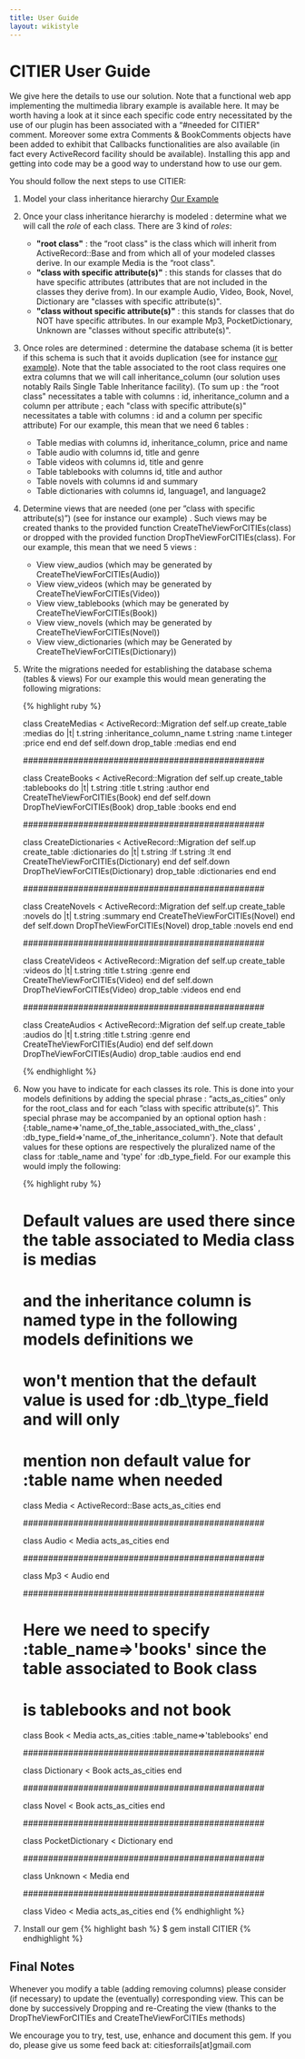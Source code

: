 ```yaml
---
title: User Guide
layout: wikistyle
---
```


CITIER User Guide
=========================

We give here the details to use our solution. Note that a functional web app implementing the multimedia library example is available here. It may be worth having a look at it since each specific code entry necessitated by the use of our plugin has been associated with a “#needed for CITIER" comment. Moreover some extra Comments & BookComments objects have been added to exhibit that Callbacks functionalities are also available (in fact every ActiveRecord facility should be available). Installing this app and getting into code may be a good way to understand how to use our gem.

You should follow the next steps to use CITIER:

1. Model your class inheritance hierarchy [Our Example](problem.html)
2. Once your class inheritance hierarchy is modeled : determine what we will call the *role* of each class. There are 3 kind of *roles*:
	- **"root class"** : the “root class" is the class which will inherit from ActiveRecord::Base and from which all of your modeled classes derive. In our example Media is the “root class".
	- **"class with specific attribute(s)"** : this stands for classes that do have specific attributes (attributes that are not included in the classes they derive from). In our example Audio, Video, Book, Novel, Dictionary are "classes with specific attribute(s)".
	- **"class without specific attribute(s)"** : this stands for classes that do NOT have specific attributes. In our example Mp3, PocketDictionary, Unknown are "classes without specific attribute(s)".
3. Once roles are determined : determine the database schema (it is better if this schema is such that it avoids duplication (see for instance [our example](new_solution.html)). Note that the table associated to the root class requires one extra columns that we will call inheritance_column (our solution uses notably Rails Single Table Inheritance facility). (To sum up : the “root class" necessitates a table with columns : id, inheritance_column and a column per attribute ; each "class with specific attribute(s)" necessitates a table with columns : id and a column per specific attribute)
For our example, this mean that we need 6 tables :
	- Table medias with columns id, inheritance_column, price and name
	- Table audio with columns id, title and genre
	- Table videos with columns id, title and genre
	- Table tablebooks with columns id, title and author
	- Table novels with columns id and summary
	- Table dictionaries with columns id, language1, and language2
4. 	Determine views that are needed (one per ”class with specific attribute(s)”) (see for instance our example) . Such views may be created thanks to the provided function CreateTheViewForCITIEs(class) or dropped with the provided function DropTheViewForCITIEs(class).
For our example, this mean that we need 5 views :
	- View view_audios (which may be generated by CreateTheViewForCITIEs(Audio))
	- View view_videos (which may be generated by CreateTheViewForCITIEs(Video))
	- View view_tablebooks (which may be generated by CreateTheViewForCITIEs(Book))
	- View view_novels (which may be generated by CreateTheViewForCITIEs(Novel))
	- View view_dictionaries (which may be Generated by CreateTheViewForCITIEs(Dictionary))
5.	Write the migrations needed for establishing the database schema (tables & views) For our example this would mean generating the following migrations:
	
	{% highlight ruby %}
	
	class CreateMedias < ActiveRecord::Migration
	  def self.up
	    create_table :medias do |t|
	      t.string :inheritance_column_name
	      t.string :name
	      t.integer :price
	    end
	  end
	  def self.down
	    drop_table :medias
	  end
	end
	
	################################################
	
	class CreateBooks < ActiveRecord::Migration
	  def self.up
	    create_table :tablebooks do |t|
	      t.string :title
	      t.string :author
	    end
	    CreateTheViewForCITIEs(Book)
	  end
	  def self.down
	    DropTheViewForCITIEs(Book)
	    drop_table :books
	  end
	end
	
	################################################
	
	class CreateDictionaries < ActiveRecord::Migration
	  def self.up
	    create_table :dictionaries do |t|
	      t.string :lf
	      t.string :lt
	    end
	    CreateTheViewForCITIEs(Dictionary)
	  end
	  def self.down
	    DropTheViewForCITIEs(Dictionary)
	    drop_table :dictionaries
	  end
	end
	
	################################################
	
	class CreateNovels < ActiveRecord::Migration
	  def self.up
	    create_table :novels do |t|
	      t.string :summary
	    end
	    CreateTheViewForCITIEs(Novel)
	  end
	  def self.down
	    DropTheViewForCITIEs(Novel)
	    drop_table :novels
	  end
	end
	
	################################################
	
	class CreateVideos < ActiveRecord::Migration
	  def self.up
	    create_table :videos do |t|
	      t.string :title
	      t.string :genre
	    end
	    CreateTheViewForCITIEs(Video)
	  end
	  def self.down
	    DropTheViewForCITIEs(Video)
	    drop_table :videos
	  end
	end
	
	################################################
	
	class CreateAudios < ActiveRecord::Migration
	  def self.up
	    create_table :audios do |t|
	      t.string :title
	      t.string :genre
	    end
	    CreateTheViewForCITIEs(Audio)
	  end
	  def self.down
	    DropTheViewForCITIEs(Audio)
	    drop_table :audios
	  end
	end
	
	{% endhighlight %}

6. 	Now you have to indicate for each classes its role. This is done into your models definitions by adding the special phrase : “acts\_as\_cities” only for the root\_class and for each ”class with specific attribute(s)”. This special phrase may be accompanied by an optional option hash : {:table\_name=>'name\_of\_the\_table\_associated\_with\_the\_class' , :db\_type\_field=>'name_of_the_inheritance_column'}. Note that default values for these options are respectively the pluralized name of the class for :table\_name and 'type' for :db\_type\_field. For our example this would imply the following:
	
	{% highlight ruby %}
	
	# Default values are used there since the table associated to Media class is medias 
	# and the inheritance column is named type in the following models definitions we 
	# won't mention that the default value is used for :db_\type\_field and will only 
	# mention non default value for :table name when needed
		
	class Media < ActiveRecord::Base
	  acts_as_cities 
	end
	
	################################################
	
	class Audio < Media
	  acts_as_cities
	end
	
	################################################
	
	class Mp3 < Audio
	end
	
	################################################
	
	# Here we need to specify :table_name=>'books' since the table associated to Book class 
	# is tablebooks and not book
	
	class Book < Media
	  acts_as_cities :table_name=>'tablebooks'
	end
	
	################################################
	
	class Dictionary < Book
	  acts_as_cities
	end
	
	################################################
	
	class Novel < Book
	  acts_as_cities
	end
	
	################################################
	
	class PocketDictionary < Dictionary
	end
	
	################################################
	
	class Unknown < Media
	end
	
	################################################
	
	class Video < Media
	  acts_as_cities
	end
	{% endhighlight %}

7. Install our gem
	{% highlight bash %}
$ gem install CITIER
{% endhighlight %}

Final Notes
-----------
Whenever you modify a table (adding removing columns) please consider (if necessary) to update the (eventually) corresponding view. This can be done by successively Dropping and re-Creating the view (thanks to the DropTheViewForCITIEs and CreateTheViewForCITIEs methods)

We encourage you to try, test, use, enhance and document this gem. If you do, please give us some feed back at: citiesforrails[at]gmail.com
